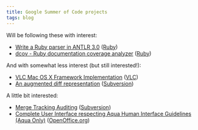 ```yaml
---
title: Google Summer of Code projects
tags: blog
---
```


Will be following these with interest:

-   [Write a Ruby parser in ANTLR 3.0](http://code.google.com/soc/ruby/appinfo.html?csaid=6D3579294B0D90B3) ([Ruby](http://wincent.dev/wiki/Ruby))
-   [dcov - Ruby documentation coverage analyzer](http://code.google.com/soc/ruby/appinfo.html?csaid=3545406F1560421E) ([Ruby](http://wincent.dev/wiki/Ruby))

And with somewhat less interest (but still interested!):

-   [VLC Mac OS X Framework Implementation](http://code.google.com/soc/videolan/appinfo.html?csaid=CDC1B2CCFEC9F3A5) ([VLC](http://wincent.dev/wiki/VLC))
-   [An augmented diff representation](http://code.google.com/soc/svn/appinfo.html?csaid=8F1D2755CF6FA760) ([Subversion](http://wincent.dev/wiki/Subversion))

A little bit interested:

-   [Merge Tracking Auditing](http://code.google.com/soc/svn/appinfo.html?csaid=87198169BAE9D5A0) ([Subversion](http://wincent.dev/wiki/Subversion))
-   [Complete User Interface respecting Aqua Human Interface Guidelines (Aqua Only)](http://code.google.com/soc/ooo/appinfo.html?csaid=200F5587BDF98B16) ([OpenOffice.org](http://wincent.dev/wiki/OpenOffice.org))
